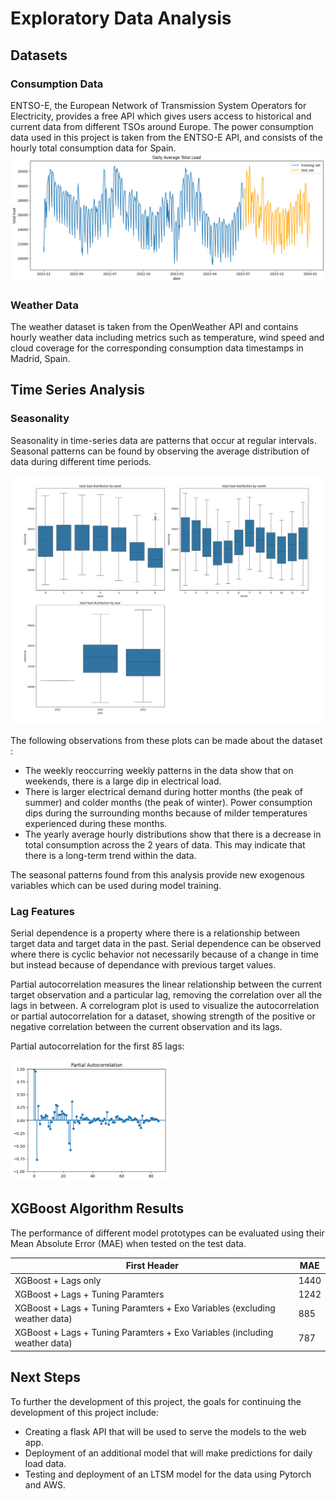 # Exploratory Data Analysis

## Datasets
### Consumption Data
ENTSO-E, the European Network of Transmission System Operators for Electricity, provides a free API which gives users access to historical and current data from different TSOs around Europe. The power consumption data used in this project is taken from the ENTSO-E API, and consists of the hourly total consumption data for Spain. 
<img src="../assets/images/dataset.png">
### Weather Data
The weather dataset is taken from the OpenWeather API and contains hourly weather data including metrics such as temperature, wind speed and cloud coverage for the corresponding consumption data timestamps in Madrid, Spain.
## Time Series Analysis

### Seasonality

Seasonality in time-series data are patterns that occur at regular intervals. Seasonal patterns can be found by observing the average distribution of data during different time periods.

<img src="../assets/images/3plots.JPG">

The following observations from these plots can be made about the dataset :
* The weekly reoccurring weekly patterns in the data show that on weekends, there is a large dip in electrical load.
* There is larger electrical demand during hotter months (the peak of summer) and colder months (the peak of winter). Power consumption dips during the surrounding months because of milder temperatures experienced during these months.
* The yearly average hourly distributions show that there is a decrease in total consumption across the 2 years of data. This may indicate that there is a long-term trend within the data.

The seasonal patterns found from this analysis provide new exogenous variables which can be used during model training.


### Lag Features
Serial dependence is a property where there is a relationship between target data and target data in the past. Serial dependence can be observed where there is cyclic behavior not necessarily because of a change in time but instead because of dependance with previous target values. 

Partial autocorrelation measures the linear relationship between the current target observation and a particular lag, removing the correlation over all the lags in between. A correlogram plot is used to visualize the autocorrelation or partial autocorrelation for a dataset, showing strength of the positive or negative correlation between the current observation and its lags.

Partial autocorrelation for the first 85 lags:

<img src="../assets/images/correlation85.png" width=50% height=50%>






## XGBoost Algorithm Results

The performance of different model prototypes can be evaluated using their Mean Absolute Error (MAE) when tested on the test data.

| First Header  |      MAE      |
| ------------- | ------------- |
| XGBoost + Lags only  | 1440      |
| XGBoost + Lags + Tuning Paramters  | 1242    |
| XGBoost + Lags + Tuning Paramters + Exo Variables (excluding weather data)  | 885    |
| XGBoost + Lags + Tuning Paramters + Exo Variables (including weather data)   | 787    |

## Next Steps
To further the development of this project, the goals for continuing the development of this project include:
* Creating a flask API that will be used to serve the models to the web app.
* Deployment of an additional model that will make predictions for daily load data.
* Testing and deployment of an LTSM model for the data using Pytorch and AWS.
  
